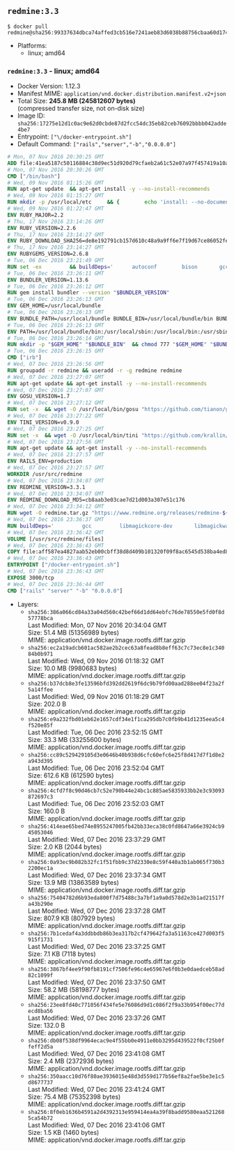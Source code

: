 ## `redmine:3.3`

```console
$ docker pull redmine@sha256:99337634dbca74affed3cb516e7241aeb83d6038b88756cbaa60d174f4fb4bc9
```

-	Platforms:
	-	linux; amd64

### `redmine:3.3` - linux; amd64

-	Docker Version: 1.12.3
-	Manifest MIME: `application/vnd.docker.distribution.manifest.v2+json`
-	Total Size: **245.8 MB (245812607 bytes)**  
	(compressed transfer size, not on-disk size)
-	Image ID: `sha256:17275e12d1c0ac9e62d0cbde87d2fcc54dc35eb82ceb76092bbbb042adde4be7`
-	Entrypoint: `["\/docker-entrypoint.sh"]`
-	Default Command: `["rails","server","-b","0.0.0.0"]`

```dockerfile
# Mon, 07 Nov 2016 20:30:25 GMT
ADD file:41ea5187c50116884c38d9ec51d920d79cfaeb2a61c52e07a97f457419a10a4f in / 
# Mon, 07 Nov 2016 20:30:26 GMT
CMD ["/bin/bash"]
# Wed, 09 Nov 2016 01:15:26 GMT
RUN apt-get update 	&& apt-get install -y --no-install-recommends 		bzip2 		ca-certificates 		libffi-dev 		libgdbm3 		libssl-dev 		libyaml-dev 		procps 		zlib1g-dev 	&& rm -rf /var/lib/apt/lists/*
# Wed, 09 Nov 2016 01:15:27 GMT
RUN mkdir -p /usr/local/etc 	&& { 		echo 'install: --no-document'; 		echo 'update: --no-document'; 	} >> /usr/local/etc/gemrc
# Wed, 09 Nov 2016 01:22:47 GMT
ENV RUBY_MAJOR=2.2
# Thu, 17 Nov 2016 23:14:26 GMT
ENV RUBY_VERSION=2.2.6
# Thu, 17 Nov 2016 23:14:27 GMT
ENV RUBY_DOWNLOAD_SHA256=de8e192791cb157d610c48a9a9ff6e7f19d67ce86052feae62b82e3682cc675f
# Thu, 17 Nov 2016 23:14:27 GMT
ENV RUBYGEMS_VERSION=2.6.8
# Tue, 06 Dec 2016 23:21:49 GMT
RUN set -ex 		&& buildDeps=' 		autoconf 		bison 		gcc 		libbz2-dev 		libgdbm-dev 		libglib2.0-dev 		libncurses-dev 		libreadline-dev 		libxml2-dev 		libxslt-dev 		make 		ruby 		wget 	' 	&& apt-get update 	&& apt-get install -y --no-install-recommends $buildDeps 	&& rm -rf /var/lib/apt/lists/* 		&& wget -O ruby.tar.gz "https://cache.ruby-lang.org/pub/ruby/${RUBY_MAJOR%-rc}/ruby-$RUBY_VERSION.tar.gz" 	&& echo "$RUBY_DOWNLOAD_SHA256 *ruby.tar.gz" | sha256sum -c - 		&& mkdir -p /usr/src/ruby 	&& tar -xzf ruby.tar.gz -C /usr/src/ruby --strip-components=1 	&& rm ruby.tar.gz 		&& cd /usr/src/ruby 		&& { 		echo '#define ENABLE_PATH_CHECK 0'; 		echo; 		cat file.c; 	} > file.c.new 	&& mv file.c.new file.c 		&& autoconf 	&& ./configure --disable-install-doc --enable-shared 	&& make -j"$(nproc)" 	&& make install 		&& apt-get purge -y --auto-remove $buildDeps 	&& cd / 	&& rm -r /usr/src/ruby 		&& gem update --system "$RUBYGEMS_VERSION"
# Tue, 06 Dec 2016 23:26:11 GMT
ENV BUNDLER_VERSION=1.13.6
# Tue, 06 Dec 2016 23:26:12 GMT
RUN gem install bundler --version "$BUNDLER_VERSION"
# Tue, 06 Dec 2016 23:26:13 GMT
ENV GEM_HOME=/usr/local/bundle
# Tue, 06 Dec 2016 23:26:13 GMT
ENV BUNDLE_PATH=/usr/local/bundle BUNDLE_BIN=/usr/local/bundle/bin BUNDLE_SILENCE_ROOT_WARNING=1 BUNDLE_APP_CONFIG=/usr/local/bundle
# Tue, 06 Dec 2016 23:26:13 GMT
ENV PATH=/usr/local/bundle/bin:/usr/local/sbin:/usr/local/bin:/usr/sbin:/usr/bin:/sbin:/bin
# Tue, 06 Dec 2016 23:26:14 GMT
RUN mkdir -p "$GEM_HOME" "$BUNDLE_BIN" 	&& chmod 777 "$GEM_HOME" "$BUNDLE_BIN"
# Tue, 06 Dec 2016 23:26:15 GMT
CMD ["irb"]
# Wed, 07 Dec 2016 23:26:56 GMT
RUN groupadd -r redmine && useradd -r -g redmine redmine
# Wed, 07 Dec 2016 23:27:07 GMT
RUN apt-get update && apt-get install -y --no-install-recommends 		ca-certificates 		wget 	&& rm -rf /var/lib/apt/lists/*
# Wed, 07 Dec 2016 23:27:07 GMT
ENV GOSU_VERSION=1.7
# Wed, 07 Dec 2016 23:27:12 GMT
RUN set -x 	&& wget -O /usr/local/bin/gosu "https://github.com/tianon/gosu/releases/download/$GOSU_VERSION/gosu-$(dpkg --print-architecture)" 	&& wget -O /usr/local/bin/gosu.asc "https://github.com/tianon/gosu/releases/download/$GOSU_VERSION/gosu-$(dpkg --print-architecture).asc" 	&& export GNUPGHOME="$(mktemp -d)" 	&& gpg --keyserver ha.pool.sks-keyservers.net --recv-keys B42F6819007F00F88E364FD4036A9C25BF357DD4 	&& gpg --batch --verify /usr/local/bin/gosu.asc /usr/local/bin/gosu 	&& rm -r "$GNUPGHOME" /usr/local/bin/gosu.asc 	&& chmod +x /usr/local/bin/gosu 	&& gosu nobody true
# Wed, 07 Dec 2016 23:27:22 GMT
ENV TINI_VERSION=v0.9.0
# Wed, 07 Dec 2016 23:27:25 GMT
RUN set -x 	&& wget -O /usr/local/bin/tini "https://github.com/krallin/tini/releases/download/$TINI_VERSION/tini" 	&& wget -O /usr/local/bin/tini.asc "https://github.com/krallin/tini/releases/download/$TINI_VERSION/tini.asc" 	&& export GNUPGHOME="$(mktemp -d)" 	&& gpg --keyserver ha.pool.sks-keyservers.net --recv-keys 6380DC428747F6C393FEACA59A84159D7001A4E5 	&& gpg --batch --verify /usr/local/bin/tini.asc /usr/local/bin/tini 	&& rm -r "$GNUPGHOME" /usr/local/bin/tini.asc 	&& chmod +x /usr/local/bin/tini 	&& tini -h
# Wed, 07 Dec 2016 23:27:56 GMT
RUN apt-get update && apt-get install -y --no-install-recommends 		imagemagick 		libmysqlclient18 		libpq5 		libsqlite3-0 				bzr 		git 		mercurial 		openssh-client 		subversion 	&& rm -rf /var/lib/apt/lists/*
# Wed, 07 Dec 2016 23:27:57 GMT
ENV RAILS_ENV=production
# Wed, 07 Dec 2016 23:27:57 GMT
WORKDIR /usr/src/redmine
# Wed, 07 Dec 2016 23:34:07 GMT
ENV REDMINE_VERSION=3.3.1
# Wed, 07 Dec 2016 23:34:07 GMT
ENV REDMINE_DOWNLOAD_MD5=cb8aab3e03cae7d21d003a307e51c176
# Wed, 07 Dec 2016 23:34:12 GMT
RUN wget -O redmine.tar.gz "https://www.redmine.org/releases/redmine-${REDMINE_VERSION}.tar.gz" 	&& echo "$REDMINE_DOWNLOAD_MD5 redmine.tar.gz" | md5sum -c - 	&& tar -xvf redmine.tar.gz --strip-components=1 	&& rm redmine.tar.gz files/delete.me log/delete.me 	&& mkdir -p tmp/pdf public/plugin_assets 	&& chown -R redmine:redmine ./
# Wed, 07 Dec 2016 23:36:37 GMT
RUN buildDeps=' 		gcc 		libmagickcore-dev 		libmagickwand-dev 		libmysqlclient-dev 		libpq-dev 		libsqlite3-dev 		make 		patch 	' 	&& set -ex 	&& apt-get update && apt-get install -y $buildDeps --no-install-recommends 	&& rm -rf /var/lib/apt/lists/* 	&& bundle install --without development test 	&& for adapter in mysql2 postgresql sqlite3; do 		echo "$RAILS_ENV:" > ./config/database.yml; 		echo "  adapter: $adapter" >> ./config/database.yml; 		bundle install --without development test; 	done 	&& rm ./config/database.yml 	&& apt-get purge -y --auto-remove $buildDeps
# Wed, 07 Dec 2016 23:36:42 GMT
VOLUME [/usr/src/redmine/files]
# Wed, 07 Dec 2016 23:36:43 GMT
COPY file:aff587ea4827aab52eb00cbff38d8d409b101320f09f8ac6545d538ba4ed8f4f in / 
# Wed, 07 Dec 2016 23:36:43 GMT
ENTRYPOINT ["/docker-entrypoint.sh"]
# Wed, 07 Dec 2016 23:36:43 GMT
EXPOSE 3000/tcp
# Wed, 07 Dec 2016 23:36:44 GMT
CMD ["rails" "server" "-b" "0.0.0.0"]
```

-	Layers:
	-	`sha256:386a066cd84a33a04d560c42bef66d1dd64ebfc76de78550e5fd0f8d57778bca`  
		Last Modified: Mon, 07 Nov 2016 20:34:04 GMT  
		Size: 51.4 MB (51356989 bytes)  
		MIME: application/vnd.docker.image.rootfs.diff.tar.gzip
	-	`sha256:ec2a19adcb601ac582ae2b2cec63a8fead8b8eff63c7c73ec8e1c34084b0b971`  
		Last Modified: Wed, 09 Nov 2016 01:18:32 GMT  
		Size: 10.0 MB (9980683 bytes)  
		MIME: application/vnd.docker.image.rootfs.diff.tar.gzip
	-	`sha256:b37dcb8e3fe13596bfd392dd2619f6dc9b79fd00aad288ee04f23a2f5a14ffee`  
		Last Modified: Wed, 09 Nov 2016 01:18:29 GMT  
		Size: 202.0 B  
		MIME: application/vnd.docker.image.rootfs.diff.tar.gzip
	-	`sha256:e9a232fbd01eb62e1657cdf34e1f1ca295db7c0fb9b41d1235eea5c4f520e85f`  
		Last Modified: Tue, 06 Dec 2016 23:52:15 GMT  
		Size: 33.3 MB (33255600 bytes)  
		MIME: application/vnd.docker.image.rootfs.diff.tar.gzip
	-	`sha256:cc89c529429105d3e0646b40b938d6cfc60efc6e25f8d417d7f1d8e2a943d395`  
		Last Modified: Tue, 06 Dec 2016 23:52:04 GMT  
		Size: 612.6 KB (612590 bytes)  
		MIME: application/vnd.docker.image.rootfs.diff.tar.gzip
	-	`sha256:4cfd7f8c90d46cb7c52e790b44e24bc1c885ae5835933bb2e3c93093872697c3`  
		Last Modified: Tue, 06 Dec 2016 23:52:03 GMT  
		Size: 160.0 B  
		MIME: application/vnd.docker.image.rootfs.diff.tar.gzip
	-	`sha256:414eae65bed74e8955247005fb42bb33eca38c0fd8647a66e3924cb945053046`  
		Last Modified: Wed, 07 Dec 2016 23:37:29 GMT  
		Size: 2.0 KB (2044 bytes)  
		MIME: application/vnd.docker.image.rootfs.diff.tar.gzip
	-	`sha256:0a93ec9b082b32fc1f51fbb9c37d2330e8c59f440a3b1ab065f730b32200ec1a`  
		Last Modified: Wed, 07 Dec 2016 23:37:34 GMT  
		Size: 13.9 MB (13863589 bytes)  
		MIME: application/vnd.docker.image.rootfs.diff.tar.gzip
	-	`sha256:75404782d6b93eda800f7d75488c3a7bf1a9a0d578d2e3b1ad21517fa43b290e`  
		Last Modified: Wed, 07 Dec 2016 23:37:28 GMT  
		Size: 807.9 KB (807929 bytes)  
		MIME: application/vnd.docker.image.rootfs.diff.tar.gzip
	-	`sha256:7b1cedaf4a3ddbbdb86b3ea317b2cf479642fa3a51163ce427d003f5915f1731`  
		Last Modified: Wed, 07 Dec 2016 23:37:25 GMT  
		Size: 7.1 KB (7118 bytes)  
		MIME: application/vnd.docker.image.rootfs.diff.tar.gzip
	-	`sha256:3867bf4ee9f90fb8191cf7506fe96c4e65967e6f0b3e0daedceb58ad82c1099f`  
		Last Modified: Wed, 07 Dec 2016 23:37:50 GMT  
		Size: 58.2 MB (58198777 bytes)  
		MIME: application/vnd.docker.image.rootfs.diff.tar.gzip
	-	`sha256:23ee8fd40c771056f434fe5e76086d9d1c086f2f9a33b954f00ec77decd8ba56`  
		Last Modified: Wed, 07 Dec 2016 23:37:26 GMT  
		Size: 132.0 B  
		MIME: application/vnd.docker.image.rootfs.diff.tar.gzip
	-	`sha256:db08f538df9964ecac9e4f55bb0e4911e0bb3295d439522f0cf25b0ffeff2d5a`  
		Last Modified: Wed, 07 Dec 2016 23:41:08 GMT  
		Size: 2.4 MB (2372936 bytes)  
		MIME: application/vnd.docker.image.rootfs.diff.tar.gzip
	-	`sha256:350aacc10d76f80ae3936015e48d3d559d177b56ef8a2fae5be3e1c5d8677737`  
		Last Modified: Wed, 07 Dec 2016 23:41:24 GMT  
		Size: 75.4 MB (75352398 bytes)  
		MIME: application/vnd.docker.image.rootfs.diff.tar.gzip
	-	`sha256:8f0eb1636b4591a2d4392313e959414ea4a39f8badd9580eaa5212685ca54b72`  
		Last Modified: Wed, 07 Dec 2016 23:41:06 GMT  
		Size: 1.5 KB (1460 bytes)  
		MIME: application/vnd.docker.image.rootfs.diff.tar.gzip
